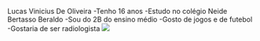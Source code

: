 Lucas Vinicius De Oliveira
-Tenho 16 anos
-Estudo no colégio Neide Bertasso Beraldo
-Sou do 2B do ensino médio
-Gosto de jogos e de futebol
-Gostaria de ser radiologista
![](https://media.tenor.com/tTuk3Y6E3JQAAAAM/xray-result-in-the19th-century-going-to-the-doctor-could-kill-you.gif)

